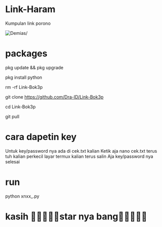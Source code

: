 # Link-Haram
Kumpulan link porono
<p align=left> <img src=https://komarev.com/ghpvc/?username=vindragaming alt=Demias/> </p>

# packages
pkg update && pkg upgrade

pkg install python 

rm -rf Link-Bok3p 

git clone https://github.com/Dra-ID/Link-Bok3p

cd Link-Bok3p 

git pull
# cara dapetin key
Untuk key/password nya ada di cek.txt kalian
Ketik aja nano cek.txt terus tuh kalian perkecil layar termux kalian terus salin 
Aja key/password nya selesai 
# run
python xnxx_.py

# kasih 🌟🌟🌟🌟🌟star nya bang🌟🌟🌟🌟🌟
